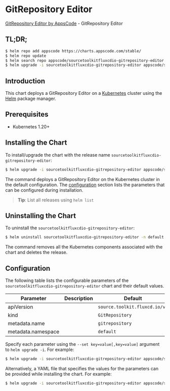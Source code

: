 # GitRepository Editor

[GitRepository Editor by AppsCode](https://appscode.com) - GitRepository Editor

## TL;DR;

```bash
$ helm repo add appscode https://charts.appscode.com/stable/
$ helm repo update
$ helm search repo appscode/sourcetoolkitfluxcdio-gitrepository-editor --version=v0.21.0
$ helm upgrade -i sourcetoolkitfluxcdio-gitrepository-editor appscode/sourcetoolkitfluxcdio-gitrepository-editor -n default --create-namespace --version=v0.21.0
```

## Introduction

This chart deploys a GitRepository Editor on a [Kubernetes](http://kubernetes.io) cluster using the [Helm](https://helm.sh) package manager.

## Prerequisites

- Kubernetes 1.20+

## Installing the Chart

To install/upgrade the chart with the release name `sourcetoolkitfluxcdio-gitrepository-editor`:

```bash
$ helm upgrade -i sourcetoolkitfluxcdio-gitrepository-editor appscode/sourcetoolkitfluxcdio-gitrepository-editor -n default --create-namespace --version=v0.21.0
```

The command deploys a GitRepository Editor on the Kubernetes cluster in the default configuration. The [configuration](#configuration) section lists the parameters that can be configured during installation.

> **Tip**: List all releases using `helm list`

## Uninstalling the Chart

To uninstall the `sourcetoolkitfluxcdio-gitrepository-editor`:

```bash
$ helm uninstall sourcetoolkitfluxcdio-gitrepository-editor -n default
```

The command removes all the Kubernetes components associated with the chart and deletes the release.

## Configuration

The following table lists the configurable parameters of the `sourcetoolkitfluxcdio-gitrepository-editor` chart and their default values.

|     Parameter      | Description |                 Default                  |
|--------------------|-------------|------------------------------------------|
| apiVersion         |             | <code>source.toolkit.fluxcd.io/v1</code> |
| kind               |             | <code>GitRepository</code>               |
| metadata.name      |             | <code>gitrepository</code>               |
| metadata.namespace |             | <code>default</code>                     |


Specify each parameter using the `--set key=value[,key=value]` argument to `helm upgrade -i`. For example:

```bash
$ helm upgrade -i sourcetoolkitfluxcdio-gitrepository-editor appscode/sourcetoolkitfluxcdio-gitrepository-editor -n default --create-namespace --version=v0.21.0 --set apiVersion=source.toolkit.fluxcd.io/v1
```

Alternatively, a YAML file that specifies the values for the parameters can be provided while
installing the chart. For example:

```bash
$ helm upgrade -i sourcetoolkitfluxcdio-gitrepository-editor appscode/sourcetoolkitfluxcdio-gitrepository-editor -n default --create-namespace --version=v0.21.0 --values values.yaml
```
